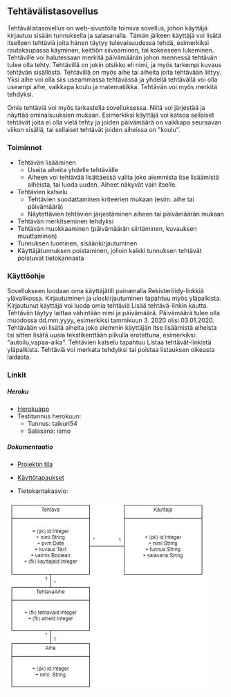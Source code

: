 ## Tehtävälistasovellus

Tehtävälistasovellus on web-sivustolla toimiva sovellus, johon käyttäjä kirjautuu sisään tunnuksella ja salasanalla. Tämän jälkeen käyttäjä voi lisätä itselleen tehtäviä joita hänen täytyy tulevaisuudessa tehdä, esimerkiksi rautakaupassa käyminen, keittiön siivoaminen, tai kokeeseen lukeminen. Tehtäville voi halutessaan merkitä päivämäärän johon mennessä tehtävän tulee olla tehty. Tehtävillä on jokin otsikko eli nimi, ja myös tarkempi kuvaus tehtävän sisällöstä. Tehtävillä on myös aihe tai aiheita joita tehtävään liittyy. Yksi aihe voi olla siis useammassa tehtävässä ja yhdellä tehtävällä voi olla useampi aihe, vaikkapa koulu ja matematiikka. Tehtävän voi myös merkitä tehdyksi.

Omia tehtäviä voi myös tarkastella sovelluksessa. Niitä voi järjestää ja näyttää ominaisuuksien mukaan. Esimerkiksi käyttäjä voi katsoa sellaiset tehtävät joita ei olla vielä tehty ja joiden päivämäärä on vaikkapa seuraavan viikon sisällä, tai sellaiset tehtävät joiden aiheissa on "koulu".

### Toiminnot

+ Tehtävän lisääminen
  + Useita aiheita yhdelle tehtävälle
  + Aiheen voi tehtävää lisättäessä valita joko aiemmista itse lisäämistä aiheista, tai luoda uuden. Aiheet näkyvät vain itselle.
+ Tehtävien katselu
  + Tehtävien suodattaminen kriteerien mukaan (esim. aihe tai päivämäärä)
  + Näytettävien tehtävien järjestäminen aiheen tai päivämäärän mukaan
+ Tehtävän merkitseminen tehdyksi
+ Tehtävän muokkaaminen (päivämäärän siirtäminen, kuvauksen muuttaminen)
+ Tunnuksen luominen, sisäänkirjautuminen
+ Käyttäjätunnuksen poistaminen, jolloin kaikki tunnuksen tehtävät poistuvat tietokannasta

### Käyttöohje

Sovellukseen luodaan oma käyttäjätili painamalla Rekisteröidy-linkkiä ylävalikossa. Kirjautuminen ja uloskirjautuminen tapahtuu myös yläpalkista. Kirjautunut käyttäjä voi luoda omia tehtäviä Lisää tehtävä-linkin kautta. Tehtäviin täytyy laittaa vähintään nimi ja päivämäärä. Päivämäärä tulee olla muodossa dd.mm.yyyy, esimerkiksi tammikuun 3. 2020 olisi 03.01.2020. Tehtävään voi lisätä aiheita joko aiemmin käyttäjän itse lisäämistä aiheista tai sitten lisätä uusia tekstikenttään pilkulla erotettuna, esimerkiksi: "autoilu,vapaa-aika". Tehtävien katselu tapahtuu Listaa tehtävät-linkistä yläpalkista. Tehtäviä voi merkata tehdyiksi tai poistaa listauksen oikeasta laidasta.

### Linkit

##### Heroku

+ [Herokuapp](https://tehtavalistasovellus.herokuapp.com/tehtava)
+ Testitunnus herokuun:
  + Tunnus: taikuri54
  + Salasana: ismo

##### Dokumentaatio

+ [Projektin tila](https://github.com/ShootingStar91/tehtavalistasovellus/blob/master/documentation/projektin_tila.md)
+ [Käyttötapaukset](https://github.com/ShootingStar91/tehtavalistasovellus/blob/master/documentation/kayttotapaukset.md)

+ Tietokantakaavio:

![Tietokantakaavio (tehtävälistasovellus)](
https://github.com/ShootingStar91/tehtavalistasovellus/blob/master/documentation/tietokantakaavio.jpg
 "Tietokantakaavio")
